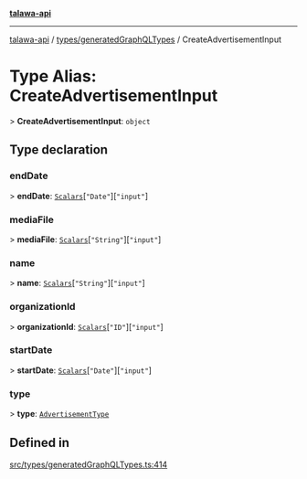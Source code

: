 [**talawa-api**](../../../README.md)

***

[talawa-api](../../../modules.md) / [types/generatedGraphQLTypes](../README.md) / CreateAdvertisementInput

# Type Alias: CreateAdvertisementInput

\> **CreateAdvertisementInput**: `object`

## Type declaration

### endDate

\> **endDate**: [`Scalars`](Scalars.md)\[`"Date"`\]\[`"input"`\]

### mediaFile

\> **mediaFile**: [`Scalars`](Scalars.md)\[`"String"`\]\[`"input"`\]

### name

\> **name**: [`Scalars`](Scalars.md)\[`"String"`\]\[`"input"`\]

### organizationId

\> **organizationId**: [`Scalars`](Scalars.md)\[`"ID"`\]\[`"input"`\]

### startDate

\> **startDate**: [`Scalars`](Scalars.md)\[`"Date"`\]\[`"input"`\]

### type

\> **type**: [`AdvertisementType`](AdvertisementType.md)

## Defined in

[src/types/generatedGraphQLTypes.ts:414](https://github.com/PalisadoesFoundation/talawa-api/blob/3a5276aff43f5de4f7fab3ec9683a420dcdc7a06/src/types/generatedGraphQLTypes.ts#L414)
